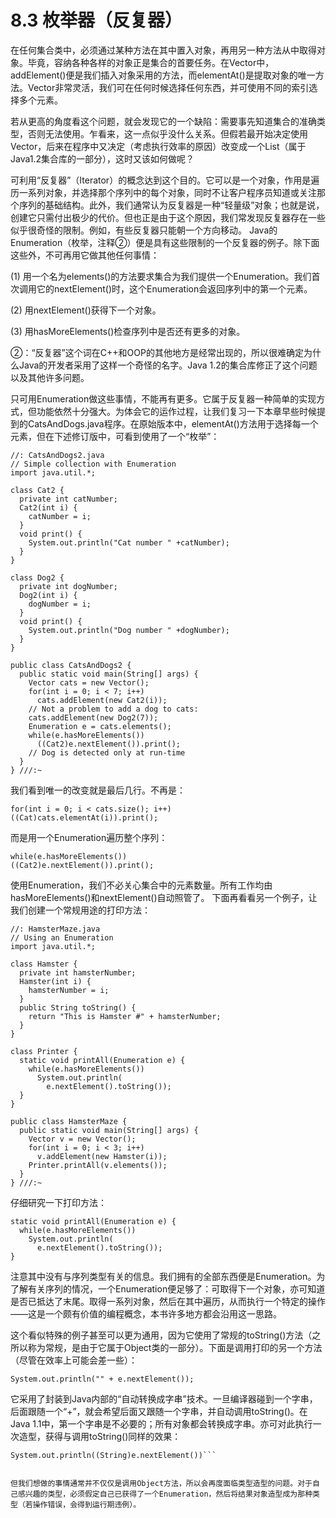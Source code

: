 # 8.3 枚举器（反复器）


在任何集合类中，必须通过某种方法在其中置入对象，再用另一种方法从中取得对象。毕竟，容纳各种各样的对象正是集合的首要任务。在Vector中，addElement()便是我们插入对象采用的方法，而elementAt()是提取对象的唯一方法。Vector非常灵活，我们可在任何时候选择任何东西，并可使用不同的索引选择多个元素。

若从更高的角度看这个问题，就会发现它的一个缺陷：需要事先知道集合的准确类型，否则无法使用。乍看来，这一点似乎没什么关系。但假若最开始决定使用Vector，后来在程序中又决定（考虑执行效率的原因）改变成一个List（属于Java1.2集合库的一部分），这时又该如何做呢？

可利用“反复器”（Iterator）的概念达到这个目的。它可以是一个对象，作用是遍历一系列对象，并选择那个序列中的每个对象，同时不让客户程序员知道或关注那个序列的基础结构。此外，我们通常认为反复器是一种“轻量级”对象；也就是说，创建它只需付出极少的代价。但也正是由于这个原因，我们常发现反复器存在一些似乎很奇怪的限制。例如，有些反复器只能朝一个方向移动。
Java的Enumeration（枚举，注释②）便是具有这些限制的一个反复器的例子。除下面这些外，不可再用它做其他任何事情：

(1) 用一个名为elements()的方法要求集合为我们提供一个Enumeration。我们首次调用它的nextElement()时，这个Enumeration会返回序列中的第一个元素。

(2) 用nextElement()获得下一个对象。

(3) 用hasMoreElements()检查序列中是否还有更多的对象。

②：“反复器”这个词在C++和OOP的其他地方是经常出现的，所以很难确定为什么Java的开发者采用了这样一个奇怪的名字。Java 1.2的集合库修正了这个问题以及其他许多问题。

只可用Enumeration做这些事情，不能再有更多。它属于反复器一种简单的实现方式，但功能依然十分强大。为体会它的运作过程，让我们复习一下本章早些时候提到的CatsAndDogs.java程序。在原始版本中，elementAt()方法用于选择每一个元素，但在下述修订版中，可看到使用了一个“枚举”：

```
//: CatsAndDogs2.java
// Simple collection with Enumeration
import java.util.*;

class Cat2 {
  private int catNumber;
  Cat2(int i) {
    catNumber = i;
  }
  void print() {
    System.out.println("Cat number " +catNumber);
  }
}

class Dog2 {
  private int dogNumber;
  Dog2(int i) {
    dogNumber = i;
  }
  void print() {
    System.out.println("Dog number " +dogNumber);
  }
}

public class CatsAndDogs2 {
  public static void main(String[] args) {
    Vector cats = new Vector();
    for(int i = 0; i < 7; i++)
      cats.addElement(new Cat2(i));
    // Not a problem to add a dog to cats:
    cats.addElement(new Dog2(7));
    Enumeration e = cats.elements();
    while(e.hasMoreElements())
      ((Cat2)e.nextElement()).print();
    // Dog is detected only at run-time
  }
} ///:~
```

我们看到唯一的改变就是最后几行。不再是：

```
for(int i = 0; i < cats.size(); i++)
((Cat)cats.elementAt(i)).print();
```

而是用一个Enumeration遍历整个序列：

```
while(e.hasMoreElements())
((Cat2)e.nextElement()).print();
```

使用Enumeration，我们不必关心集合中的元素数量。所有工作均由hasMoreElements()和nextElement()自动照管了。
下面再看看另一个例子，让我们创建一个常规用途的打印方法：

```
//: HamsterMaze.java
// Using an Enumeration
import java.util.*;

class Hamster {
  private int hamsterNumber;
  Hamster(int i) {
    hamsterNumber = i;
  }
  public String toString() {
    return "This is Hamster #" + hamsterNumber;
  }
}

class Printer {
  static void printAll(Enumeration e) {
    while(e.hasMoreElements())
      System.out.println(
        e.nextElement().toString());
  }
}

public class HamsterMaze {
  public static void main(String[] args) {
    Vector v = new Vector();
    for(int i = 0; i < 3; i++)
      v.addElement(new Hamster(i));
    Printer.printAll(v.elements());
  }
} ///:~
```

仔细研究一下打印方法：

```
static void printAll(Enumeration e) {
  while(e.hasMoreElements())
    System.out.println(
      e.nextElement().toString());
}
```

注意其中没有与序列类型有关的信息。我们拥有的全部东西便是Enumeration。为了解有关序列的情况，一个Enumeration便足够了：可取得下一个对象，亦可知道是否已抵达了末尾。取得一系列对象，然后在其中遍历，从而执行一个特定的操作——这是一个颇有价值的编程概念，本书许多地方都会沿用这一思路。

这个看似特殊的例子甚至可以更为通用，因为它使用了常规的toString()方法（之所以称为常规，是由于它属于Object类的一部分）。下面是调用打印的另一个方法（尽管在效率上可能会差一些）：

```
System.out.println("" + e.nextElement());
```

它采用了封装到Java内部的“自动转换成字串”技术。一旦编译器碰到一个字串，后面跟随一个“+”，就会希望后面又跟随一个字串，并自动调用toString()。在Java 1.1中，第一个字串是不必要的；所有对象都会转换成字串。亦可对此执行一次造型，获得与调用toString()同样的效果：

```
System.out.println((String)e.nextElement())```


但我们想做的事情通常并不仅仅是调用Object方法，所以会再度面临类型造型的问题。对于自己感兴趣的类型，必须假定自己已获得了一个Enumeration，然后将结果对象造型成为那种类型（若操作错误，会得到运行期违例）。
